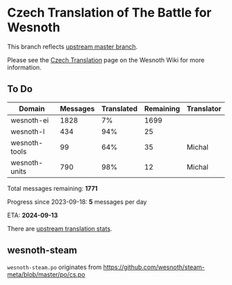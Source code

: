 # Czech Translation of The Battle for Wesnoth

This branch reflects [upstream master branch](https://github.com/wesnoth/wesnoth/tree/master).

Please see the [Czech Translation](https://wiki.wesnoth.org/CzechTranslation) page on the Wesnoth Wiki for more information.

## To Do

Domain | Messages | Translated | Remaining | Translator
------ | -------- | ---------- | --------- | ----------
wesnoth-ei | 1828 | 7% | 1699 |
wesnoth-l | 434 | 94% | 25 |
wesnoth-tools | 99 | 64% | 35 | Michal
wesnoth-units | 790 | 98% | 12 | Michal

Total messages remaining: **1771**

Progress since 2023-09-18: **5** messages per day

ETA: **2024-09-13**

There are [upstream translation stats](https://www.wesnoth.org/gettext/?view=langs&version=master&lang=cs).

## wesnoth-steam
`wesnoth-steam.po` originates from https://github.com/wesnoth/steam-meta/blob/master/po/cs.po
